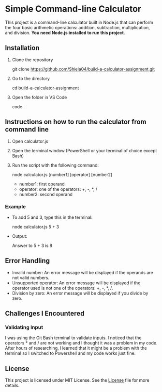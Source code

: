 # Simple Command-line Calculator

This project is a command-line calculator built in Node.js that can perform the four basic arithmetic operations: addition, subtraction, multiplication, and division. **You need Node.js installed to run this project**.

## Installation

1. Clone the repository

   git clone <https://github.com/Shiela04/build-a-calculator-assignment.git>

2. Go to the directory

   cd build-a-calculator-assignment

3. Open the folder in VS Code

   code .

## Instructions on how to run the calculator from command line

1. Open calculator.js
2. Open the terminal window (PowerShell or your terminal of choice except Bash)
3. Run the script with the following command:

   node calculator.js [number1] [operator] [number2]

   - number1: first operand
   - operator: one of the operators: +, -, \*, /
   - number2: second operand

### Example

- To add 5 and 3, type this in the terminal:

  node calculator.js 5 + 3

- Output:

  Answer to 5 + 3 is 8

## Error Handling

- Invalid number: An error message will be displayed if the operands are not valid numbers.
- Unsupported operator: An error message will be displayed if the operator used is not one of the operators: +, -, \*, /.
- Division by zero: An error message will be displayed if you divide by zero.

## Challenges I Encountered

### Validating Input

I was using the Git Bash terminal to validate inputs. I noticed that the operators \* and / are not working and I thought it was a problem in my code. After hours of researching, I learned that it might be a problem with the terminal so I switched to Powershell and my code works just fine.

## License

This project is licensed under MIT License. See the [License](LICENSE.md) file for more details.

